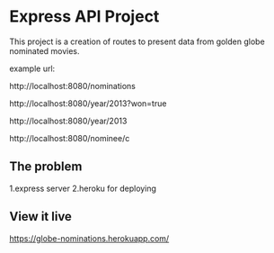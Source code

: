 # Express API Project

This project is a creation of routes to present data from golden globe nominated movies.

example url:

http://localhost:8080/nominations

http://localhost:8080/year/2013?won=true

http://localhost:8080/year/2013

http://localhost:8080/nominee/c

## The problem

1.express server
2.heroku for deploying

## View it live

https://globe-nominations.herokuapp.com/